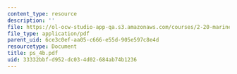 ```yaml
---
content_type: resource
description: ''
file: https://ol-ocw-studio-app-qa.s3.amazonaws.com/courses/2-20-marine-hydrodynamics-13-021-spring-2005/33332bbfd952dc034d02684ab74b1236_ps_4b.pdf
file_type: application/pdf
parent_uid: 6ce3c0ef-aa05-c666-e55d-905e597c8e4d
resourcetype: Document
title: ps_4b.pdf
uid: 33332bbf-d952-dc03-4d02-684ab74b1236
---
```

